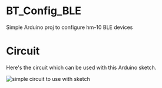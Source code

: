 # BT_Config_BLE
Simple Arduino proj to configure hm-10 BLE devices

# Circuit
Here's the circuit which can be used with this Arduino sketch.

![simple circuit to use with sketch](https://i.stack.imgur.com/6wql5.png)
